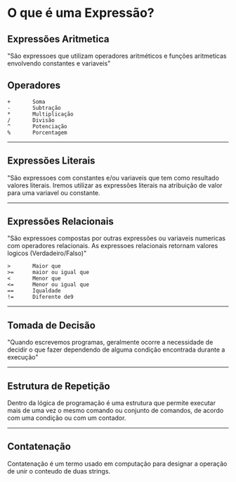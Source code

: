 # O que é uma Expressão?

## Expressões Aritmetica

"São expressoes que utilizam operadores aritméticos e funções aritmeticas envolvendo constantes e variaveis"

## Operadores

```
+       Soma
-       Subtração
*       Multiplicação
/       Divisão
^       Potenciação
%       Porcentagem
```

---
## Expressões Literais

"São expressoes com constantes e/ou variaveis que tem como resultado valores literais. Iremos utilizar as expressões literais na atribuição de valor para uma variavel ou constante.

---
## Expressões Relacionais

"São expressoes compostas por outras expressões ou variaveis numericas com operadores relacionais. As expressoes relacionais retornam valores logicos (Verdadeiro/Falso)"

```
>       Maior que
>=      maior ou igual que 
<       Menor que
<=      Menor ou igual que
==      Iqualdade
!=      Diferente de9
```

---
## Tomada de Decisão

"Quando escrevemos programas, geralmente ocorre a necessidade de decidir o que fazer dependendo de alguma condição encontrada durante a execução"

---
## Estrutura de Repetição

Dentro da lógica de programação é uma estrutura que permite executar mais de uma vez o mesmo comando ou conjunto de comandos, de acordo com uma condição ou com um contador.

---
## Contatenação

Contatenação é um termo usado em computação para designar a operação de unir o conteudo de duas strings.